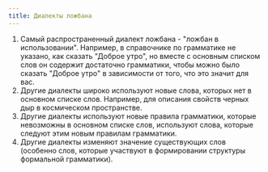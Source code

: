 ```yaml
---
title: Диалекты ложбана
---
```


1. Самый распространенный диалект ложбана - "ложбан в использовании". Например, в справочнике по грамматике не указано, как сказать "Доброе утро", но вместе с основным списком слов он содержит достаточно грамматики, чтобы можно было сказать "Доброе утро" в зависимости от того, что это значит для вас.
2. Другие диалекты широко используют новые слова, которых нет в основном списке слов. Например, для описания свойств черных дыр в космическом пространстве.
3. Другие диалекты используют новые правила грамматики, которые невозможны в основном списке слов, используют слова, которые следуют этим новым правилам грамматики.
4. Другие диалекты изменяют значение существующих слов (особенно слов, которые участвуют в формировании структуры формальной грамматики).